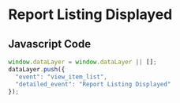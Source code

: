 # Report Listing Displayed

### 

## Javascript Code
```js
window.dataLayer = window.dataLayer || [];
dataLayer.push({
  "event": "view_item_list",
  "detailed_event": "Report Listing Displayed"
});
```








